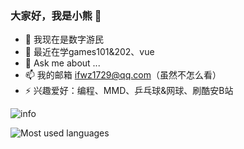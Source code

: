 ### 大家好，我是小熊 👋

- 🔭 我现在是数字游民
- 🌱 最近在学games101&202、vue
- 💬 Ask me about ...
- 📫 我的邮箱 ifwz1729@qq.com（虽然不怎么看）
- ⚡ 兴趣爱好：编程、MMD、乒乓球&网球、刷酷安B站

![info](https://github-readme-stats.vercel.app/api?username=Asterecho&show_icons=true&count_private=true&hide=prs&theme=default_repocard)

![Most used languages](https://github-readme-stats.vercel.app/api/top-langs?username=Asterecho&show_icons=true&count_private=true&theme=gotham)
